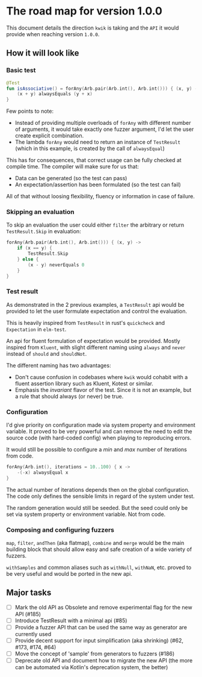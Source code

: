 # The road map for version 1.0.0

This document details the direction `kwik` is taking and the `API` it would provide when reaching version `1.0.0`.

## How it will look like

### Basic test

```kotlin
@Test
fun isAssociative() = forAny(Arb.pair(Arb.int(), Arb.int())) { (x, y) ->
    (x + y) alwaysEquals (y + x)
}
```

Few points to note:

* Instead of providing multiple overloads of `forAny` with different number of arguments, it would take exactly one fuzzer argument, I'd let the user create explicit combination.
* The lambda `forAny` would need to return an instance of `TestResult` (which in this example, is created by the call of `alwaysEqual`)

This has for consequences, that correct usage can be fully checked at compile time. The compiler will make sure for us that:

* Data can be generated (so the test can pass)
* An expectation/assertion has been formulated (so the test can fail)

All of that without loosing flexibility, fluency or information in case of failure.

### Skipping an evaluation

To skip an evaluation the user could either `filter` the arbitrary or return `TestResult.Skip` in evaluation:

```kotlin
forAny(Arb.pair(Arb.int(), Arb.int())) { (x, y) ->
    if (x == y) {
        TestResult.Skip
    } else {
        (x - y) neverEquals 0
    }
}
```

### Test result

As demonstrated in the 2 previous examples, a `TestResult` api would be provided to let the user formulate expectation and control the evaluation.

This is heavily inspired from `TestResult` in rust's `quickcheck` and `Expectation` in `elm-test`.

An api for fluent formulation of expectation would be provided. Mostly inspired from `Kluent`, with slight different naming using `always` and `never` instead of `should` and `shouldNot`.

The different naming has two advantages:

* Don't cause confusion in codebases where `kwik` would cohabit with a fluent assertion library such as Kluent, Kotest or similar.
* Emphasis the *invariant* flavor of the test. Since it is not an example, but a rule that should always (or never) be true.

### Configuration

I'd give priority on configuration made via system property and environment variable.
It proved to be very powerful and can remove the need to edit the source code (with hard-coded config) when playing to reproducing errors.

It would still be possible to configure a *min* and *max* number of iterations from code.  

```kotlin
forAny(Arb.int(), iterations = 10..100) { x ->
    -(-x) alwaysEqual x
} 
```

The actual number of iterations depends then on the global configuration. The code only defines the sensible limits in regard of the system under test.

The random generation would still be seeded. But the seed could only be set via system property or environment variable. Not from code.

### Composing and configuring fuzzers

`map`, `filter`, `andThen` (aka flatmap), `combine` and `merge` would be the main building block that should allow easy and safe creation of a wide variety of fuzzers.

`withSamples` and common aliases such as `withNull`, `withNaN`, etc. proved to be very useful and would be ported in the new api.

## Major tasks

* [ ] Mark the old API as Obsolete and remove experimental flag for the new API (#185) 
* [ ] Introduce TestResult with a minimal api (#85)
* [ ] Provide a fuzzer API that can be used the same way as generator are currently used 
* [ ] Provide decent support for input simplification (aka shrinking) (#62, #173, #174, #64)
* [ ] Move the concept of 'sample' from generators to fuzzers (#186)
* [ ] Deprecate old API and document how to migrate the new API (the more can be automated via Kotlin's deprecation system, the better)
